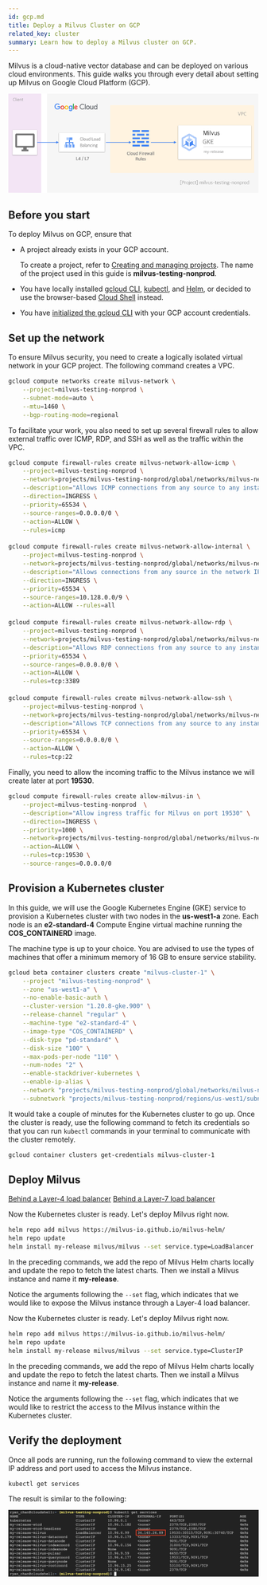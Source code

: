 ```yaml
---
id: gcp.md
title: Deploy a Milvus Cluster on GCP
related_key: cluster
summary: Learn how to deploy a Milvus cluster on GCP.
---
```


Milvus is a cloud-native vector database and can be deployed on various cloud environments. This guide walks you through every detail about setting up Milvus on Google Cloud Platform (GCP).

![Deploy a Milvus cluster on GCP](../../../../assets/gcp-networking.png)

## Before you start

To deploy Milvus on GCP, ensure that

- A project already exists in your GCP account. 

  To create a project, refer to [Creating and managing projects](https://cloud.google.com/resource-manager/docs/creating-managing-projects). The name of the project used in this guide is **milvus-testing-nonprod**. 

- You have locally installed [gcloud CLI](https://cloud.google.com/sdk/docs/quickstart#installing_the_latest_version), [kubectl](https://kubernetes.io/docs/tasks/tools/), and [Helm](https://helm.sh/docs/intro/install/), or decided to use the browser-based [Cloud Shell](https://cloud.google.com/shell) instead.

- You have [initialized the gcloud CLI](https://cloud.google.com/sdk/docs/install-sdk#initializing_the) with your GCP account credentials.

## Set up the network

To ensure Milvus security, you need to create a logically isolated virtual network in your GCP project. The following command creates a VPC.

```bash
gcloud compute networks create milvus-network \
    --project=milvus-testing-nonprod \
    --subnet-mode=auto \
    --mtu=1460 \
    --bgp-routing-mode=regional
```

To facilitate your work, you also need to set up several firewall rules to allow external traffic over ICMP, RDP, and SSH as well as the traffic within the VPC.

```bash
gcloud compute firewall-rules create milvus-network-allow-icmp \
    --project=milvus-testing-nonprod \
    --network=projects/milvus-testing-nonprod/global/networks/milvus-network \
    --description="Allows ICMP connections from any source to any instance on the network." \
    --direction=INGRESS \
    --priority=65534 \
    --source-ranges=0.0.0.0/0 \
    --action=ALLOW \
    --rules=icmp

gcloud compute firewall-rules create milvus-network-allow-internal \
    --project=milvus-testing-nonprod \
    --network=projects/milvus-testing-nonprod/global/networks/milvus-network \
    --description="Allows connections from any source in the network IP range to any instance on the network using all protocols." \
    --direction=INGRESS \
    --priority=65534 \
    --source-ranges=10.128.0.0/9 \
    --action=ALLOW --rules=all

gcloud compute firewall-rules create milvus-network-allow-rdp \
    --project=milvus-testing-nonprod \
    --network=projects/milvus-testing-nonprod/global/networks/milvus-network \
    --description="Allows RDP connections from any source to any instance on the network using port 3389." \ --direction=INGRESS \
    --priority=65534 \
    --source-ranges=0.0.0.0/0 \
    --action=ALLOW \
    --rules=tcp:3389

gcloud compute firewall-rules create milvus-network-allow-ssh \
    --project=milvus-testing-nonprod \
    --network=projects/milvus-testing-nonprod/global/networks/milvus-network \
    --description="Allows TCP connections from any source to any instance on the network using port 22." \ --direction=INGRESS \
    --priority=65534 \
    --source-ranges=0.0.0.0/0 \
    --action=ALLOW \
    --rules=tcp:22
```

Finally, you need to allow the incoming traffic to the Milvus instance we will create later at port **19530**.

```bash
gcloud compute firewall-rules create allow-milvus-in \
    --project=milvus-testing-nonprod  \
    --description="Allow ingress traffic for Milvus on port 19530" \
    --direction=INGRESS \
    --priority=1000 \
    --network=projects/milvus-testing-nonprod/global/networks/milvus-network \
    --action=ALLOW \
    --rules=tcp:19530 \
    --source-ranges=0.0.0.0/0
```

## Provision a Kubernetes cluster

In this guide, we will use the Google Kubernetes Engine (GKE) service to provision a Kubernetes cluster with two nodes in the **us-west1-a** zone. Each node is an **e2-standard-4** Compute Engine virtual machine running the **COS_CONTAINERD** image.

<div class="alert note">

The machine type is up to your choice. You are advised to use the types of machines that offer a minimum memory of 16 GB to ensure service stability.

</div>

```bash
gcloud beta container clusters create "milvus-cluster-1" \
    --project "milvus-testing-nonprod" \
    --zone "us-west1-a" \
    --no-enable-basic-auth \
    --cluster-version "1.20.8-gke.900" \
    --release-channel "regular" \
    --machine-type "e2-standard-4" \
    --image-type "COS_CONTAINERD" \
    --disk-type "pd-standard" \
    --disk-size "100" \
    --max-pods-per-node "110" \
    --num-nodes "2" \
    --enable-stackdriver-kubernetes \
    --enable-ip-alias \
    --network "projects/milvus-testing-nonprod/global/networks/milvus-network" \
    --subnetwork "projects/milvus-testing-nonprod/regions/us-west1/subnetworks/milvus-network"
```

It would take a couple of minutes for the Kubernetes cluster to go up. Once the cluster is ready, use the following command to fetch its credentials so that you can run `kubectl` commands in your terminal to communicate with the cluster remotely.

```bash
gcloud container clusters get-credentials milvus-cluster-1
```

## Deploy Milvus

<div class="multipleCode">
<a href="#layer4">Behind a Layer-4 load balancer</a>
<a href="#layer7">Behind a Layer-7 load balancer</a>
</div>

<div class="language-layer4"></div>

Now the Kubernetes cluster is ready. Let's deploy Milvus right now. 

```bash
helm repo add milvus https://milvus-io.github.io/milvus-helm/
helm repo update
helm install my-release milvus/milvus --set service.type=LoadBalancer
```

In the preceding commands, we add the repo of Milvus Helm charts locally and update the repo to fetch the latest charts. Then we install a Milvus instance and name it **my-release**. 

Notice the arguments following the `--set` flag, which indicates that we would like to expose the Milvus instance through a Layer-4 load balancer. 

</div>

<div class="language-layer7">

Now the Kubernetes cluster is ready. Let's deploy Milvus right now.

```bash
helm repo add milvus https://milvus-io.github.io/milvus-helm/
helm repo update
helm install my-release milvus/milvus --set service.type=ClusterIP
```

In the preceding commands, we add the repo of Milvus Helm charts locally and update the repo to fetch the latest charts. Then we install a Milvus instance and name it **my-release**. 

Notice the arguments following the `--set` flag, which indicates that we would like to restrict the access to the Milvus instance within the Kubernetes cluster. 

</div>

## Verify the deployment

Once all pods are running, run the following command to view the external IP address and port used to access the Milvus instance.

```bash
kubectl get services
```

The result is similar to the following:

![Milvus service over a Layer-4 load balancer on GCP](../../../../assets/gcp.png)